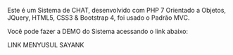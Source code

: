 Este é um Sistema de CHAT, desenvolvido com PHP 7 Orientado a Objetos, JQuery, HTML5, CSS3 & Bootstrap 4, foi usado o Padrão MVC.

Você pode fazer a DEMO do Sistema acessando o link abaixo:

LINK MENYUSUL SAYANK
